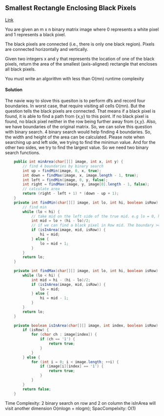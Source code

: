 ## Smallest Rectangle Enclosing Black Pixels

[Link](https://leetcode.com/problems/smallest-rectangle-enclosing-black-pixels/)

You are given an m x n binary matrix image where 0 represents a white pixel and 1 represents a black pixel.

The black pixels are connected (i.e., there is only one black region). Pixels are connected horizontally and vertically.

Given two integers x and y that represents the location of one of the black pixels, return the area of the smallest (axis-aligned) rectangle that encloses all black pixels.

You must write an algorithm with less than O(mn) runtime complexity

#### Solution

The navie way to slove this quesiton is to perform dfs and record four boundaries. In worst case, that require visiting all cells O(mn). But the question tells the black pixels are connected. That means if a black pixel is found, it is able to find a path from {x,y} to this point. If no black pixel is found, no black pixel neither in the row being further away from {x,y}. Also, we have boundaries of the original matrix. So, we can solve this question with binary search. 4 binary search would help finding 4 boundaries. So, the width and height of the area can be calculated. Please note when searching up and left side, we trying to find the minimun value. And for the other two sides, we try to find the largest value. So we need two binary search functions.  

```java
    public int minArea(char[][] image, int x, int y) {
        // find 4 boundaries by binary search
        int up = findMin(image, 0, x, true);
        int down = findMax(image, x, image.length - 1, true);
        int left = findMin(image, 0, y, false);
        int right = findMax(image, y, image[0].length - 1, false);
        // calculate area
        return (right - left + 1) * (down - up + 1);
    }
    private int findMin(char[][] image, int lo, int hi, boolean isRow) {
        // find min
        while (lo < hi) {
            // take mid on the left side of the true mid. e.g lo = 0, hi = 1 => mid = 0;
            int mid = lo + (hi - lo)/2;
            // if we can find a black pixel in Row mid. The boundary >= mid. move hi to mid 
            if (isInArea(image, mid, isRow)) {
                hi = mid;
            } else {
                lo = mid + 1;
            }
        }
        return lo;
    }
    
    private int findMax(char[][] image, int lo, int hi, boolean isRow) {
        while (lo < hi) {
            int mid = hi - (hi - lo)/2;
            if (isInArea(image, mid, isRow)) {
                lo = mid;
            } else {
                hi = mid - 1;
            }
        }
        return lo;
    }
    
    private boolean isInArea(char[][] image, int index, boolean isRow) {
        if (isRow) {
            for (char ch : image[index]) {
                if (ch == '1') {
                    return true;
                }
            }
        } else {
            for (int i = 0; i < image.length; ++i) {
                if (image[i][index] == '1') {
                    return true;
                }
            }
        }
        return false;
    }
```
Time Complexity: 2 binary search on row and 2 on column the isInArea will visit another dimension O(mlogn + nlogm);
SpacCompelxity: O(1)